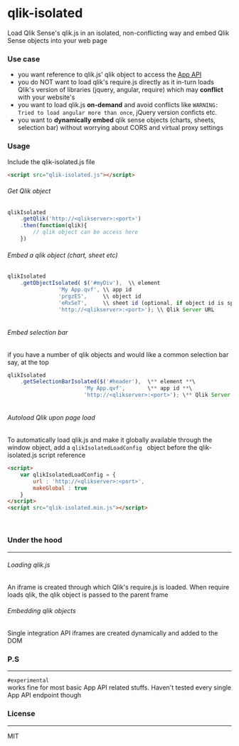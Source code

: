 # qlik-isolated

Load Qlik Sense's qlik.js in an isolated, non-conflicting way and embed Qlik Sense objects into your web page

### Use case
* you want reference to qlik.js' qlik object to access the [App API](https://help.qlik.com/en-US/sense-developer/3.2/Subsystems/APIs/Content/MashupAPI/qlik-app-interface.htm)
* you do NOT want to load qlik's require.js directly as it in-turn loads Qlik's version of libraries (jquery, angular, require) which may **conflict** with your website's
* you want to load qlik.js **on-demand** and avoid conflicts like `WARNING: Tried to load angular more than once`, jQuery version conficts etc. 
* you want to **dynamically embed** qlik sense objects (charts, sheets, selection bar) without worrying about CORS and virtual proxy settings

 
### Usage
Include the qlik-isolated.js file
```HTML
<script src="qlik-isolated.js"></script>
```

###### Get Qlik object
```javascript
qlikIsolated
    .getQlik('http://<qlikserver>:<port>')
    .then(function(qlik){
        // qlik object can be access here
    })
```

###### Embed a qlik object (chart, sheet etc)
```javascript
qlikIsolated
    .getObjectIsolated(	$('#myDiv'),  \\ element
    			'My App.qvf', \\ app id
    			'prgzES',     \\ object id
    			'eRxSeT',     \\ sheet id (optional, if object id is specified)
    			'http://<qlikserver>:<port>'); \\ Qlik Server URL 
    
```

###### Embed selection bar
if you have a number of qlik objects and would like a common selection bar say, at the top

```javascript
qlikIsolated
    .getSelectionBarIsolated($('#header'),  \** element **\ 
    					'My App.qvf',       \** app id **\
    					'http://<qlikserver>:<port>'); \** Qlik Server URL **\
    
```

###### Autoload Qlik upon page load
To automatically load qlik.js and make it globally available through the window object, add a `qlikIsolatedLoadConfig ` object before the qlik-isolated.js script reference

```HTML
<script>
    var qlikIsolatedLoadConfig = {
        url : 'http://<qlikserver>:<port>',
        makeGlobal : true
    }
</script>
<script src="qlik-isolated.min.js"></script>
```
<br>

### Under the hood
---
###### Loading qlik.js
An iframe is created through which Qlik's require.js is loaded. When require loads qlik, the qlik object is passed to the parent frame

###### Embedding qlik objects
Single integration API iframes are created dynamically and added to the DOM

### P.S
---
`#experimental`<br>
works fine for most basic App API related stuffs. Haven't tested every single App API endpoint though

### License
---
MIT